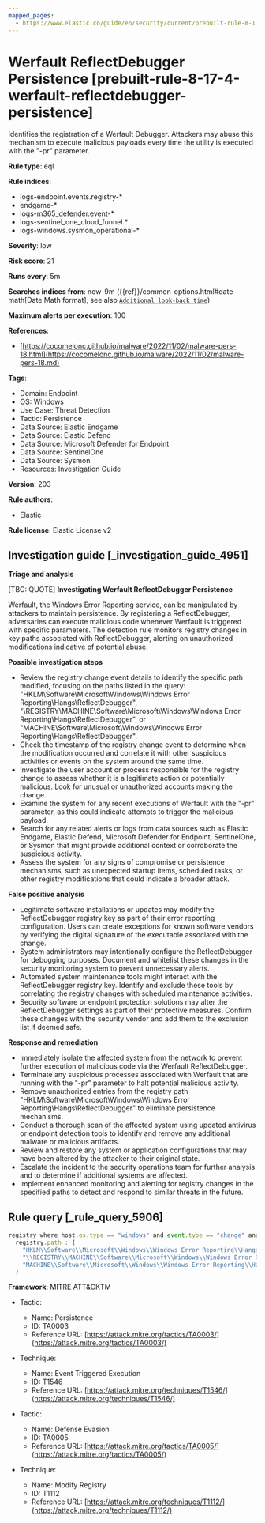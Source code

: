 ```yaml
---
mapped_pages:
  - https://www.elastic.co/guide/en/security/current/prebuilt-rule-8-17-4-werfault-reflectdebugger-persistence.html
---
```


# Werfault ReflectDebugger Persistence [prebuilt-rule-8-17-4-werfault-reflectdebugger-persistence]

Identifies the registration of a Werfault Debugger. Attackers may abuse this mechanism to execute malicious payloads every time the utility is executed with the "-pr" parameter.

**Rule type**: eql

**Rule indices**:

* logs-endpoint.events.registry-*
* endgame-*
* logs-m365_defender.event-*
* logs-sentinel_one_cloud_funnel.*
* logs-windows.sysmon_operational-*

**Severity**: low

**Risk score**: 21

**Runs every**: 5m

**Searches indices from**: now-9m ({{ref}}/common-options.html#date-math[Date Math format], see also [`Additional look-back time`](docs-content://solutions/security/detect-and-alert/create-detection-rule.md#rule-schedule))

**Maximum alerts per execution**: 100

**References**:

* [https://cocomelonc.github.io/malware/2022/11/02/malware-pers-18.html](https://cocomelonc.github.io/malware/2022/11/02/malware-pers-18.md)

**Tags**:

* Domain: Endpoint
* OS: Windows
* Use Case: Threat Detection
* Tactic: Persistence
* Data Source: Elastic Endgame
* Data Source: Elastic Defend
* Data Source: Microsoft Defender for Endpoint
* Data Source: SentinelOne
* Data Source: Sysmon
* Resources: Investigation Guide

**Version**: 203

**Rule authors**:

* Elastic

**Rule license**: Elastic License v2

## Investigation guide [_investigation_guide_4951]

**Triage and analysis**

[TBC: QUOTE]
**Investigating Werfault ReflectDebugger Persistence**

Werfault, the Windows Error Reporting service, can be manipulated by attackers to maintain persistence. By registering a ReflectDebugger, adversaries can execute malicious code whenever Werfault is triggered with specific parameters. The detection rule monitors registry changes in key paths associated with ReflectDebugger, alerting on unauthorized modifications indicative of potential abuse.

**Possible investigation steps**

* Review the registry change event details to identify the specific path modified, focusing on the paths listed in the query: "HKLM\Software\Microsoft\Windows\Windows Error Reporting\Hangs\ReflectDebugger", "\REGISTRY\MACHINE\Software\Microsoft\Windows\Windows Error Reporting\Hangs\ReflectDebugger", or "MACHINE\Software\Microsoft\Windows\Windows Error Reporting\Hangs\ReflectDebugger".
* Check the timestamp of the registry change event to determine when the modification occurred and correlate it with other suspicious activities or events on the system around the same time.
* Investigate the user account or process responsible for the registry change to assess whether it is a legitimate action or potentially malicious. Look for unusual or unauthorized accounts making the change.
* Examine the system for any recent executions of Werfault with the "-pr" parameter, as this could indicate attempts to trigger the malicious payload.
* Search for any related alerts or logs from data sources such as Elastic Endgame, Elastic Defend, Microsoft Defender for Endpoint, SentinelOne, or Sysmon that might provide additional context or corroborate the suspicious activity.
* Assess the system for any signs of compromise or persistence mechanisms, such as unexpected startup items, scheduled tasks, or other registry modifications that could indicate a broader attack.

**False positive analysis**

* Legitimate software installations or updates may modify the ReflectDebugger registry key as part of their error reporting configuration. Users can create exceptions for known software vendors by verifying the digital signature of the executable associated with the change.
* System administrators may intentionally configure the ReflectDebugger for debugging purposes. Document and whitelist these changes in the security monitoring system to prevent unnecessary alerts.
* Automated system maintenance tools might interact with the ReflectDebugger registry key. Identify and exclude these tools by correlating the registry changes with scheduled maintenance activities.
* Security software or endpoint protection solutions may alter the ReflectDebugger settings as part of their protective measures. Confirm these changes with the security vendor and add them to the exclusion list if deemed safe.

**Response and remediation**

* Immediately isolate the affected system from the network to prevent further execution of malicious code via the Werfault ReflectDebugger.
* Terminate any suspicious processes associated with Werfault that are running with the "-pr" parameter to halt potential malicious activity.
* Remove unauthorized entries from the registry path "HKLM\Software\Microsoft\Windows\Windows Error Reporting\Hangs\ReflectDebugger" to eliminate persistence mechanisms.
* Conduct a thorough scan of the affected system using updated antivirus or endpoint detection tools to identify and remove any additional malware or malicious artifacts.
* Review and restore any system or application configurations that may have been altered by the attacker to their original state.
* Escalate the incident to the security operations team for further analysis and to determine if additional systems are affected.
* Implement enhanced monitoring and alerting for registry changes in the specified paths to detect and respond to similar threats in the future.


## Rule query [_rule_query_5906]

```js
registry where host.os.type == "windows" and event.type == "change" and
  registry.path : (
    "HKLM\\Software\\Microsoft\\Windows\\Windows Error Reporting\\Hangs\\ReflectDebugger",
    "\\REGISTRY\\MACHINE\\Software\\Microsoft\\Windows\\Windows Error Reporting\\Hangs\\ReflectDebugger",
    "MACHINE\\Software\\Microsoft\\Windows\\Windows Error Reporting\\Hangs\\ReflectDebugger"
  )
```

**Framework**: MITRE ATT&CKTM

* Tactic:

    * Name: Persistence
    * ID: TA0003
    * Reference URL: [https://attack.mitre.org/tactics/TA0003/](https://attack.mitre.org/tactics/TA0003/)

* Technique:

    * Name: Event Triggered Execution
    * ID: T1546
    * Reference URL: [https://attack.mitre.org/techniques/T1546/](https://attack.mitre.org/techniques/T1546/)

* Tactic:

    * Name: Defense Evasion
    * ID: TA0005
    * Reference URL: [https://attack.mitre.org/tactics/TA0005/](https://attack.mitre.org/tactics/TA0005/)

* Technique:

    * Name: Modify Registry
    * ID: T1112
    * Reference URL: [https://attack.mitre.org/techniques/T1112/](https://attack.mitre.org/techniques/T1112/)



